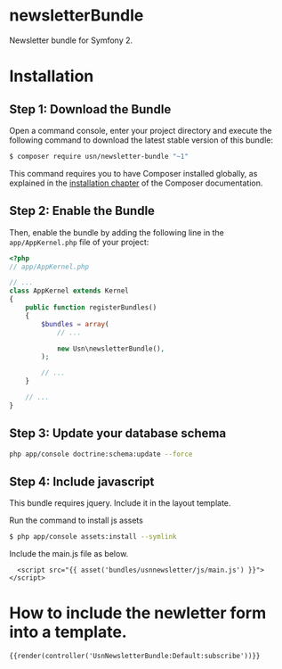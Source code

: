 newsletterBundle
================

Newsletter bundle for Symfony 2.

Installation
============

Step 1: Download the Bundle
---------------------------

Open a command console, enter your project directory and execute the
following command to download the latest stable version of this bundle:

```bash
$ composer require usn/newsletter-bundle "~1"
```

This command requires you to have Composer installed globally, as explained
in the [installation chapter](https://getcomposer.org/doc/00-intro.md)
of the Composer documentation.

Step 2: Enable the Bundle
-------------------------

Then, enable the bundle by adding the following line in the `app/AppKernel.php`
file of your project:

```php
<?php
// app/AppKernel.php

// ...
class AppKernel extends Kernel
{
    public function registerBundles()
    {
        $bundles = array(
            // ...

            new Usn\newsletterBundle(),
        );

        // ...
    }

    // ...
}
```

Step 3: Update your database schema 
-----------------------------------

```bash
php app/console doctrine:schema:update --force
```

Step 4: Include javascript
-------------------------

This bundle requires jquery. Include it in the layout template.

Run the command to install js assets

```bash
$ php app/console assets:install --symlink
```

Include the main.js file as below.

```twig
  <script src="{{ asset('bundles/usnnewsletter/js/main.js') }}"></script>
```

How to include the newletter form into a template.
==================================================

```twig
{{render(controller('UsnNewsletterBundle:Default:subscribe'))}}
```